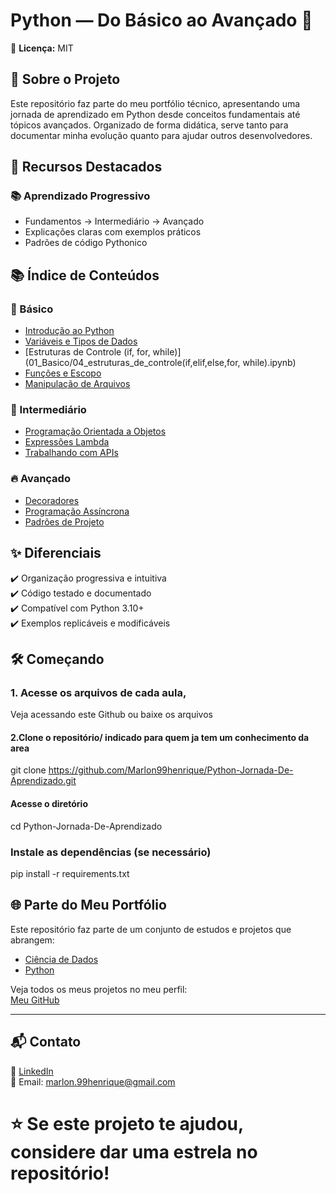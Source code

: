 # Python — Do Básico ao Avançado 🐍  
📄 **Licença:** MIT  

 

## 🌟 Sobre o Projeto

Este repositório faz parte do meu portfólio técnico, apresentando uma jornada de aprendizado em Python desde conceitos fundamentais até tópicos avançados. Organizado de forma didática, serve tanto para documentar minha evolução quanto para ajudar outros desenvolvedores.

## 🚀 Recursos Destacados

### 📚 Aprendizado Progressivo
- Fundamentos → Intermediário → Avançado
- Explicações claras com exemplos práticos
- Padrões de código Pythonico



## 📚 Índice de Conteúdos

### 🏁 Básico
- [Introdução ao Python](01_Basico/01_introducao.ipynb)
- [Variáveis e Tipos de Dados](01_Basico/02_variaveis_tipos.ipynb)
- [Estruturas de Controle (if, for, while)](01_Basico/04_estruturas_de_controle(if,elif,else,for, while).ipynb)
- [Funções e Escopo](01_Basico/06_funcoes.ipynb)
- [Manipulação de Arquivos](01_Basico/09_arquivos.ipynb)

### 🚀 Intermediário
- [Programação Orientada a Objetos](02_Intermediario/01_poo.ipynb)
- [Expressões Lambda](02_Intermediario/04_lambda.ipynb)
- [Trabalhando com APIs](02_Intermediario/06_apis.ipynb)

### 🔥 Avançado
- [Decoradores](03_Avancado/01_decoradores.ipynb)
- [Programação Assíncrona](03_Avancado/04_asyncio.ipynb)
- [Padrões de Projeto](03_Avancado/07_design_patterns.ipynb)

## ✨ Diferenciais

✔️ Organização progressiva e intuitiva  
✔️ Código testado e documentado  
✔️ Compatível com Python 3.10+  
✔️ Exemplos replicáveis e modificáveis  

## 🛠️ Começando
### 1. Acesse os arquivos de cada aula,
Veja acessando este Github ou baixe os arquivos

#### 2.Clone o repositório/ indicado para quem ja tem um conhecimento da area
git clone https://github.com/Marlon99henrique/Python-Jornada-De-Aprendizado.git

#### Acesse o diretório
cd Python-Jornada-De-Aprendizado

### Instale as dependências (se necessário)
pip install -r requirements.txt

## 🌐 Parte do Meu Portfólio

Este repositório faz parte de um conjunto de estudos e projetos que abrangem:

- [Ciência de Dados](https://github.com/Marlon99henrique/portfolio-ciencia-de-dados.git)  
- [Python](https://github.com/Marlon99henrique/Python-Jornada-De-Aprendizado.git)  

Veja todos os meus projetos no meu perfil:  
[Meu GitHub](https://github.com/Marlon99henrique)  


---

## 📬 Contato

💼 [LinkedIn](https://www.linkedin.com/in/marlon-henrique-abdon-silva-8704a8217/)  
📧 Email: marlon.99henrique@gmail.com

# ⭐️ Se este projeto te ajudou, considere dar uma estrela no repositório!



